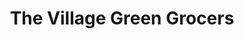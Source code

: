 ---
title: "The Village Green Grocers"
url: /belvedere/the-village-green-grocers/
shop: greengrocer
---